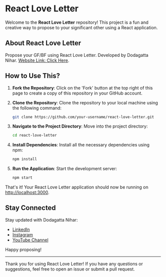 # React Love Letter

Welcome to the **React Love Letter** repository! This project is a fun and creative way to propose to your significant other using a React application.

## About React Love Letter

Propose your GF/BF using React Love Letter. Developed by Dodagatta Nihar. [Website Link: Click Here](https://nihar.oia.bio).

## How to Use This?

1. **Fork the Repository**: Click on the 'Fork' button at the top right of this page to create a copy of this repository in your GitHub account.

2. **Clone the Repository**: Clone the repository to your local machine using the following command:
    ```sh
    git clone https://github.com/your-username/react-love-letter.git
    ```
3. **Navigate to the Project Directory**: Move into the project directory:
    ```sh
    cd react-love-letter
    ```
4. **Install Dependencies**: Install all the necessary dependencies using npm:
    ```sh
    npm install
    ```
5. **Run the Application**: Start the development server:
    ```sh
    npm start
    ```

That's it! Your React Love Letter application should now be running on [http://localhost:3000](http://localhost:3000).

## Stay Connected

Stay updated with Dodagatta Nihar:

- [LinkedIn](https://www.linkedin.com/in/niharrdg)
- [Instagram](https://www.instagram.com/niihaaarrrr)
- [YouTube Channel](https://nihar.oia.bio/youtube)

Happy proposing!

---

Thank you for using React Love Letter! If you have any questions or suggestions, feel free to open an issue or submit a pull request.
